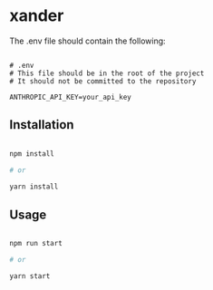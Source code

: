 # xander


The .env file should contain the following:

```

# .env
# This file should be in the root of the project
# It should not be committed to the repository

ANTHROPIC_API_KEY=your_api_key
```


## Installation

```bash

npm install

# or

yarn install

```


## Usage

```bash   

npm run start

# or

yarn start

```